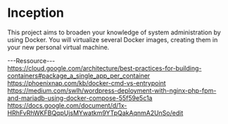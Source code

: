 # Inception
This project aims to broaden your knowledge of system administration by using Docker. You will virtualize several Docker images, creating them in your new personal virtual machine.

---Ressource--- \
https://cloud.google.com/architecture/best-practices-for-building-containers#package_a_single_app_per_container \
https://phoenixnap.com/kb/docker-cmd-vs-entrypoint \
https://medium.com/swlh/wordpress-deployment-with-nginx-php-fpm-and-mariadb-using-docker-compose-55f59e5c1a \
https://docs.google.com/document/d/1x-HRhFvRhWKFBQqpUjsMYwatkm9YTpQakAqnmA2UnSo/edit
